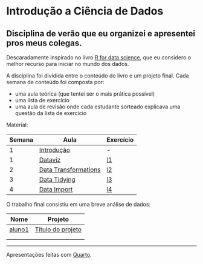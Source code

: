 # Introdução a Ciência de Dados

## Disciplina de verão que eu organizei e apresentei pros meus colegas.

Descaradamente inspirado no livro [R for data science](https://r4ds.hadley.nz/), que eu considero o melhor recurso para iniciar no mundo dos dados. 

A disciplina foi dividida entre o conteúdo do livro e um projeto final. Cada semana de conteúdo foi composta por:

- uma aula teórica (que tentei ser o mais prática possível)
- uma lista de exercício
- uma aula de revisão onde cada estudante sorteado explicava uma questão da lista de exercício

Material:

| Semana | Aula | Exercício |
| - | --- | --- |
| 1 | [Introdução](aulas/a1/introdução.pdf) | - | 
| 1 | [Dataviz](aulas/a2/dataviz.pdf)| [l1](aulas/exercicios/exercicios_1_2.qmd)  |
| 2 | [Data Transformations](aulas/a3/data_transformation.pdf) | [l2](aulas/a3/ex_data_transformation.qmd) |
| 3 | [Data Tidying](aulas/a4/data_tidying.pdf) | [l3](aulas/a5/ex_data_import.qmd)
| 4 | [Data Import](aulas/a5/data_import.pdf) | [l4](aulas/a5/ex_data_import.qmd)

O trabalho final consistiu em uma breve análise de dados:

| Nome | Projeto |
| --- | --- |
| [aluno1](link_do_github) | [Título do projeto](link_do_projeto) |
|  |  |
|  |  |

---

Apresentações feitas com [Quarto](https://quarto.org/).